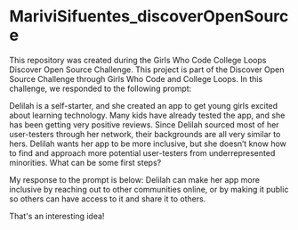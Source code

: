 # MariviSifuentes_discoverOpenSource
This repository was created during the Girls Who Code College Loops Discover Open Source Challenge.
This project is part of the Discover Open Source Challenge through Girls Who Code and College Loops. In this challenge, we responded to the following prompt:

Delilah is a self-starter, and she created an app to get young girls excited about learning technology. Many kids have already tested the app, and she has been getting very positive reviews.
Since Delilah sourced most of her user-testers through her network, their backgrounds are all very similar to hers. Delilah wants her app to be more inclusive, but she doesn’t know how to find and approach more potential user-testers from underrepresented minorities. What can be some first steps?

My response to the prompt is below:
Delilah can make her app more inclusive by reaching out to other communities online, or by making it public so others can have access to it and share it to others. 

That's an interesting idea!
